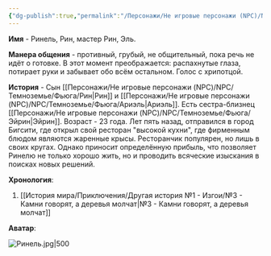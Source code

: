 ```yaml
---
{"dg-publish":true,"permalink":"/Персонажи/Не игровые персонажи (NPC)/NPC/Темноземье/Фьюга/Ринель/","noteIcon":"","created":"2025-09-17T17:10:48.656+03:00","updated":"2025-09-16T13:37:19.405+03:00"}
---
```


**Имя** - Ринель, Рин, мастер Рин, Эль.

**Манера общения** - противный, грубый, не общительный, пока речь не идёт о готовке. В этот момент преображается: распахнутые глаза, потирает руки и забывает обо всём остальном. Голос с хрипотцой. 

**История** - Сын [[Персонажи/Не игровые персонажи (NPC)/NPC/Темноземье/Фьюга/Рин\|Рин]] и [[Персонажи/Не игровые персонажи (NPC)/NPC/Темноземье/Фьюга/Ариэль\|Ариэль]]. Есть сестра-близнец [[Персонажи/Не игровые персонажи (NPC)/NPC/Темноземье/Фьюга/Эйрин\|Эйрин]]. Возраст - 23 года. Лет пять назад, отправился в город Бигсити, где открыл свой ресторан "высокой кухни", где фирменным блюдом являются жаренные крысы. Ресторанчик популярен, но лишь в своих кругах. Однако приносит определённую прибыль, что позволяет Ринелю не только хорошо жить, но и проводить всяческие изыскания в поисках новых решений. 

**Хронология**:
1. [[История мира/Приключения/Другая история №1 - Изгои/№3 - Камни говорят, а деревья молчат\|№3 - Камни говорят, а деревья молчат]]

**Аватар**:

![Ринель.jpg|500](/img/user/system/img/NPC/%D0%A2%D0%B5%D0%BC%D0%BD%D0%BE%D0%B7%D0%B5%D0%BC%D1%8C%D0%B5/%D0%A2%D0%B5%D0%BC%D0%BD%D0%BE%D0%BB%D0%B5%D1%81%D1%8C%D0%B5/%D0%A0%D0%B8%D0%BD%D0%B5%D0%BB%D1%8C.jpg)